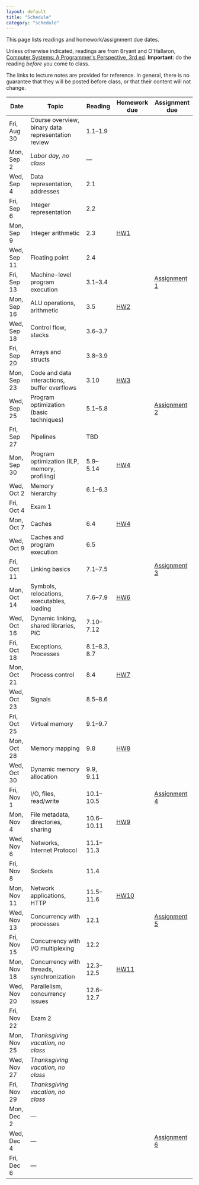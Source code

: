 ```yaml
---
layout: default
title: "Schedule"
category: "schedule"
---
```


This page lists readings and homework/assignment due dates.

Unless otherwise indicated, readings are from Bryant and O'Hallaron, [Computer Systems: A Programmer's Perspective, 3rd ed](https://csapp.cs.cmu.edu/).  **Important**: do the reading *before* you come to class.

The links to lecture notes are provided for reference.  In general, there is no guarantee that they will be posted before class, or that their content will not change.

Date | Topic | Reading | Homework due | Assignment due
---- | ----- | ------- | ------------ | --------------
Fri, Aug 30 | Course overview, binary data representation review | 1.1–1.9
Mon, Sep 2 | *Labor day, no class* | —
Wed, Sep 4 | Data representation, addresses | 2.1
Fri, Sep 6 | Integer representation | 2.2
Mon, Sep 9 | Integer arithmetic | 2.3 | [HW1](hw/hw01.html)
Wed, Sep 11 | Floating point | 2.4
Fri, Sep 13 | Machine-level program execution | 3.1–3.4 | | [Assignment 1](assign/assign01.html)
Mon, Sep 16 | ALU operations, arithmetic | 3.5 | [HW2](hw/hw02.html)
Wed, Sep 18 | Control flow, stacks | 3.6–3.7
Fri, Sep 20 | Arrays and structs | 3.8–3.9
Mon, Sep 23 | Code and data interactions, buffer overflows | 3.10 | [HW3](hw/hw03.html)
Wed, Sep 25 | Program optimization (basic techniques) | 5.1–5.8 | | [Assignment 2](assign/assign02.html)
Fri, Sep 27 | Pipelines | TBD
Mon, Sep 30 | Program optimization (ILP, memory, profiling) | 5.9–5.14 | [HW4](hw/hw04.html)
Wed, Oct 2 | Memory hierarchy | 6.1–6.3
Fri, Oct 4 | Exam 1
Mon, Oct 7 | Caches | 6.4 | [HW4](hw/hw05.html)
Wed, Oct 9 | Caches and program execution | 6.5
Fri, Oct 11 | Linking basics | 7.1–7.5 | | [Assignment 3](assign/assign03.html)
Mon, Oct 14 | Symbols, relocations, executables, loading | 7.6–7.9 | [HW6](hw/hw06.html)
Wed, Oct 16 | Dynamic linking, shared libraries, PIC | 7.10–7.12
Fri, Oct 18 | Exceptions, Processes | 8.1–8.3, 8.7
Mon, Oct 21 | Process control | 8.4 | [HW7](hw/hw07.html)
Wed, Oct 23 | Signals | 8.5–8.6 |
Fri, Oct 25 | Virtual memory | 9.1–9.7
Mon, Oct 28 | Memory mapping | 9.8 | [HW8](hw/hw08.html)
Wed, Oct 30 | Dynamic memory allocation | 9.9, 9.11
Fri, Nov 1 | I/O, files, read/write | 10.1–10.5 | | [Assignment 4](assign/assign04.html)
Mon, Nov 4 | File metadata, directories, sharing | 10.6–10.11 | [HW9](hw/hw09.html)
Wed, Nov 6 | Networks, Internet Protocol | 11.1–11.3
Fri, Nov 8 | Sockets | 11.4
Mon, Nov 11 | Network applications, HTTP | 11.5–11.6 | [HW10](hw/hw10.html)
Wed, Nov 13 | Concurrency with processes | 12.1 | | [Assignment 5](assign/assign05.html)
Fri, Nov 15 | Concurrency with I/O multiplexing | 12.2
Mon, Nov 18 | Concurrency with threads, synchronization | 12.3–12.5 | [HW11](hw/hw11.html)
Wed, Nov 20 | Parallelism, concurrency issues | 12.6–12.7
Fri, Nov 22 | Exam 2
Mon, Nov 25 | *Thanksgiving vacation, no class*
Wed, Nov 27 | *Thanksgiving vacation, no class*
Fri, Nov 29 | *Thanksgiving vacation, no class*
Mon, Dec 2 | —
Wed, Dec 4 | — | | | [Assignment 6](assign/assign06.html)
Fri, Dec 6 | —
